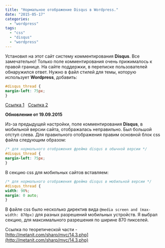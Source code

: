 ```yaml
---
title: "Нормальное отображение Disqus в Wordpress."
date: "2015-05-17"
categories: 
  - "wordpress"
tags: 
  - "css"
  - "disqus"
  - "wordpress"
---
```


Установил на этот сайт систему комментирования **Disqus**. Все замечательно! Только поле комментирования очень прижималось к правой границе. На сайте поддержки, в переписке пользователей обнаружился ответ. Нужно в файл стилей для темы, которую использует **Wordpress**, добавить:

```css
#disqus_thread {
margin-left: 75px;
} 

```

[Ссылка 1](https://help.disqus.com/customer/portal/questions/6156825-customize-css)   [Ссылка 2](https://help.disqus.com/customer/portal/articles/545277)

**Обновление от 19.09.2015**

Из-за предыдущей настройки, поле комментирования **Disqus**, в мобильной версии сайта, отображалась неправильно. Был большой отступ слева. Для правильного отображения правим основной блок css файла следующим образом:

```css
/* для нормального отображения фрейма disqus в обычной версии */
#disqus_thread {
margin-left: 75px;
}
```

В секцию css для мобильных сайтов вставляем:

```css
/* для нормального отображения фрейма disqus в мобильной версии */
#disqus_thread {
width: 90%;
margin: 0 auto;
}
```

В файле css было несколько директив вида `@media screen and (max-width: 870px)` для разных разрешений мобильных устройств. Я выбрал секцию, для максимального разрешения по ширине 870 пикселей.

Ссылка по теоретической части - [http://metanit.com/sharp/mvc/14.3.php](http://metanit.com/sharp/mvc/14.3.php)
